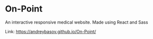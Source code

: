 # On-Point

An interactive responsive medical website. Made using React and Sass 

Link: https://andreybasov.github.io/On-Point/
